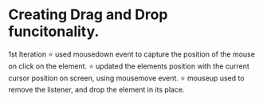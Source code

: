 # Creating Drag and Drop funcitonality.

1st Iteration
⭐ used mousedown event to capture the position of the mouse on click on the element.
⭐ updated the elements position with the current cursor position on screen, using mousemove event.
⭐ mouseup used to remove the listener, and drop the element in its place.


<!-- 
let newX=0,newY=0,startX=0,startY=0;

let box=document.querySelector('.box');


const mouseDown=(e)=>{
    startX=e.clientX;
    startY=e.clientY;

    // console.log({startX,startY})
    document.addEventListener('mousemove',mouseMove);
    document.addEventListener('mouseup',mouseUp);
}

const mouseMove=(e)=>{
    newX = startX - e.clientX;
    newY = startY - e.clientY;

    startX = e.clientX;
    startY = e.clientY;

    
    box.style.top=(box.offsetTop-newY) + 'px';
    box.style.left=(box.offsetLeft-newX) + 'px';

    console.log({newX,newY})
    console.log({startX,startY})

}

const mouseUp=(e)=>{
    document.removeEventListener('mousemove',mouseMove)
}
box.addEventListener('mousedown',mouseDown);
 -->



